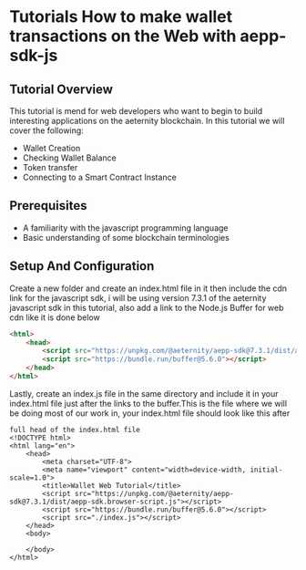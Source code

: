 # Tutorials How to make wallet transactions on the Web with aepp-sdk-js

## Tutorial Overview
This tutorial is mend for web developers who want to begin to build interesting applications on the aeternity blockchain.
In this tutorial we will cover the following:
- Wallet Creation
- Checking Wallet Balance
- Token transfer
- Connecting to a Smart Contract Instance

## Prerequisites
- A familiarity with the javascript programming language
- Basic understanding of some blockchain terminologies

## Setup And Configuration
Create a new folder and create an index.html file in it then include the cdn link for the javascript sdk, i will be using version 7.3.1 of the aeternity javascript sdk in this tutorial, also add a link to the Node.js Buffer for web cdn like it is done below

```html
<html>
    <head>
        <script src="https://unpkg.com/@aeternity/aepp-sdk@7.3.1/dist/aepp-sdk.browser-script.js"></script>
        <script src="https://bundle.run/buffer@5.6.0"></script>
    </head>
</html>
```
Lastly, create an index.js file in the same directory and include it in your index.html file just after the links to the buffer.This is the file where we will be doing most of our work in, your index.html file should look like this after
```
full head of the index.html file
<!DOCTYPE html>
<html lang="en">
    <head>
        <meta charset="UTF-8">
        <meta name="viewport" content="width=device-width, initial-scale=1.0">
        <title>Wallet Web Tutorial</title>
        <script src="https://unpkg.com/@aeternity/aepp-sdk@7.3.1/dist/aepp-sdk.browser-script.js"></script>
        <script src="https://bundle.run/buffer@5.6.0"></script>
        <script src="./index.js"></script>
    </head>
    <body>
        
    </body>
</html>
```
